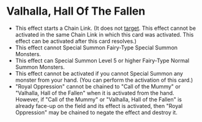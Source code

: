 # Valhalla, Hall Of The Fallen

*   This effect starts a Chain Link. (It does not [target](https://yugipedia.com/wiki/Target). This effect cannot be activated in the same Chain Link in which this card was activated. This effect can be activated after this card resolves.)
*   This effect cannot Special Summon Fairy-Type Special Summon Monsters.
*   This effect can Special Summon Level 5 or higher Fairy-Type Normal Summon Monsters.
*   This effect cannot be activated if you cannot Special Summon any monster from your hand. (You can perform the activation of this card.)
*   "Royal Oppression" cannot be chained to "Call of the Mummy" or "Valhalla, Hall of the Fallen" when it is activated from the hand. However, if "Call of the Mummy" or "Valhalla, Hall of the Fallen" is already face-up on the field and its effect is activated, then "Royal Oppression" may be chained to negate the effect and destroy it.
